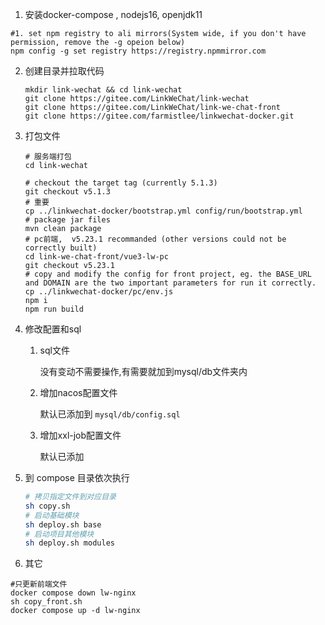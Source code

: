 

1. 安装docker-compose , nodejs16, openjdk11
```shell
#1. set npm registry to ali mirrors(System wide, if you don't have permission, remove the -g opeion below)
npm config -g set registry https://registry.npmmirror.com

```

2. 创建目录并拉取代码

   ```shell
   mkdir link-wechat && cd link-wechat
   git clone https://gitee.com/LinkWeChat/link-wechat
   git clone https://gitee.com/LinkWeChat/link-we-chat-front
   git clone https://gitee.com/farmistlee/linkwechat-docker.git
   
   ```

3. 打包文件

   ```shell
   # 服务端打包
   cd link-wechat

   # checkout the target tag (currently 5.1.3)
   git checkout v5.1.3
   # 重要
   cp ../linkwechat-docker/bootstrap.yml config/run/bootstrap.yml
   # package jar files
   mvn clean package
   # pc前端,  v5.23.1 recommanded (other versions could not be correctly built) 
   cd link-we-chat-front/vue3-lw-pc
   git checkout v5.23.1
   # copy and modify the config for front project, eg. the BASE_URL and DOMAIN are the two important parameters for run it correctly.
   cp ../linkwechat-docker/pc/env.js
   npm i
   npm run build

   ```

4. 修改配置和sql

   1. sql文件

      没有变动不需要操作,有需要就加到mysql/db文件夹内

   2. 增加nacos配置文件

      默认已添加到 `mysql/db/config.sql`

   3. 增加xxl-job配置文件

      默认已添加

5. 到 compose 目录依次执行

   ```sh
   # 拷贝指定文件到对应目录
   sh copy.sh
   # 启动基础模块
   sh deploy.sh base
   # 启动项目其他模块
   sh deploy.sh modules
   ```

6. 其它
```shell
#只更新前端文件
docker compose down lw-nginx
sh copy_front.sh
docker compose up -d lw-nginx
```







